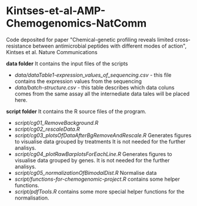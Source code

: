 # Kintses-et-al-AMP-Chemogenomics-NatComm
Code deposited for paper "Chemical-genetic profiling reveals limited cross-resistance between antimicrobial peptides with different modes of action", Kintses et al. Nature Communications


__data folder__
  It contains the input files of the scripts 
 * _data/dataTable1-expression_values_of_sequencing.csv_ - this file contains the expression values from the sequencing
 * _data/batch-structure.csv_ - this table describes which data coluns comes from the same assay
   all the internediate data tales will be placed here.
 
 __script folder__
 It contains the R source files of the program.
* _script/cg01_RemoveBackground.R_  
* _script/cg02_rescaleData.R_
* _script/cg03_plotsOfDataAfterBgRemoveAndRescale.R_ Generates figures to visualise data grouped by treatments It is not needed for the further analisys.
* _script/cg04_plotRawBarplotsForEachLine.R_ Generates figures to visualise data grouped by genes. It is not needed for the further analisys.
* _script/cg05_normalizationOfBimodalDist.R_ Normalise data
* _script/functions-for-chemogenomic-project.R_ contains some helper functions.
* _script/pdfTools.R_ contains some more special helper functions for the normalisation.
